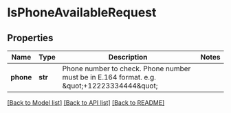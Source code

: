 # IsPhoneAvailableRequest


## Properties
Name | Type | Description | Notes
------------ | ------------- | ------------- | -------------
**phone** | **str** | Phone number to check. Phone number must be in E.164 format. e.g. \&quot;+12223334444\&quot; | 

[[Back to Model list]](../README.md#documentation-for-models) [[Back to API list]](../README.md#documentation-for-api-endpoints) [[Back to README]](../README.md)


